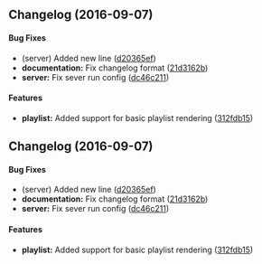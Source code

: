 <a name=""></a>
##  Changelog (2016-09-07)


#### Bug Fixes

*  (server) Added new line ([d20365ef](https://github.com/joaogarin/carte-blanche-angular2/commit/d20365ef4179c6ef3f382528c18785884f808c55))
* **documentation:**  Fix changelog format ([21d3162b](https://github.com/joaogarin/carte-blanche-angular2/commit/21d3162b7633582b345b02d9647606156d760c5b))
* **server:**  Fix sever run config ([dc46c211](https://github.com/joaogarin/carte-blanche-angular2/commit/dc46c211c11b9009145d55c3ee9bd9573308c835))

#### Features

* **playlist:**  Added support for basic playlist rendering ([312fdb15](https://github.com/joaogarin/carte-blanche-angular2/commit/312fdb1553e444e71a796b8a526397a6654aa98d))



<a name=""></a>
##  Changelog (2016-09-07)


#### Bug Fixes

*  (server) Added new line ([d20365ef](https://github.com/joaogarin/carte-blanche-angular2/commit/d20365ef4179c6ef3f382528c18785884f808c55))
* **documentation:**  Fix changelog format ([21d3162b](https://github.com/joaogarin/carte-blanche-angular2/commit/21d3162b7633582b345b02d9647606156d760c5b))
* **server:**  Fix sever run config ([dc46c211](https://github.com/joaogarin/carte-blanche-angular2/commit/dc46c211c11b9009145d55c3ee9bd9573308c835))

#### Features

* **playlist:**  Added support for basic playlist rendering ([312fdb15](https://github.com/joaogarin/carte-blanche-angular2/commit/312fdb1553e444e71a796b8a526397a6654aa98d))



